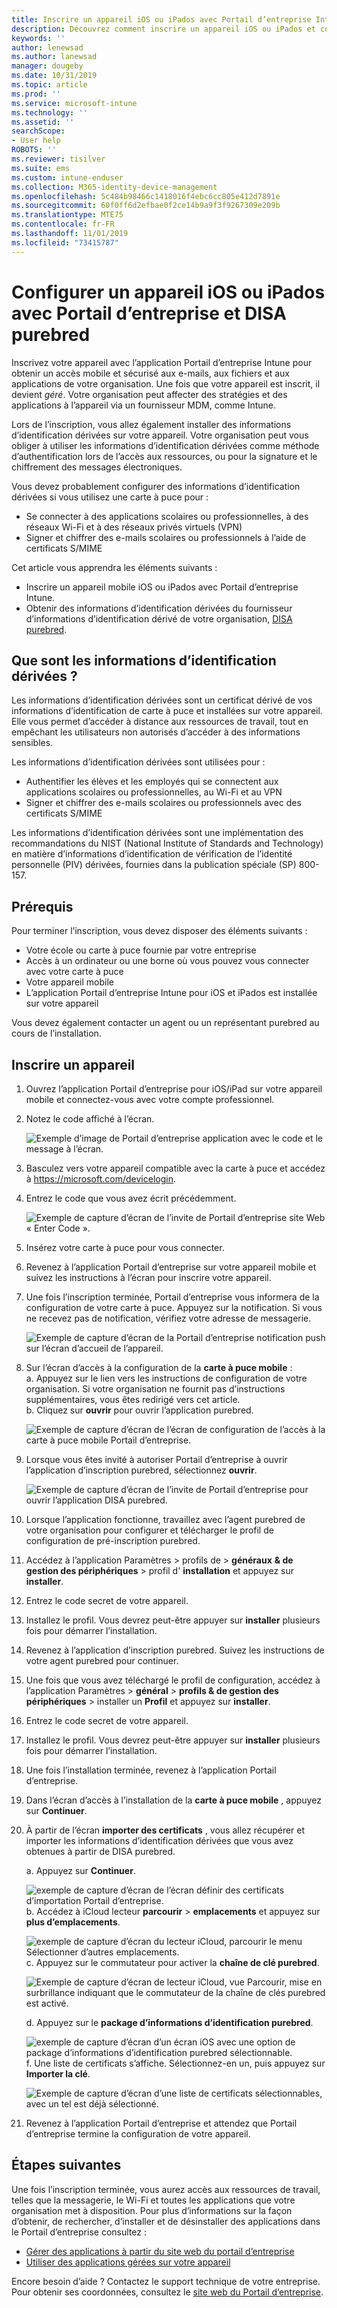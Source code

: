 ```yaml
---
title: Inscrire un appareil iOS ou iPados avec Portail d’entreprise Intune et DISA purebred
description: Découvrez comment inscrire un appareil iOS ou iPados et configurer l’authentification dérivée des informations d’identification avec DISA purebred.
keywords: ''
author: lenewsad
ms.author: lanewsad
manager: dougeby
ms.date: 10/31/2019
ms.topic: article
ms.prod: ''
ms.service: microsoft-intune
ms.technology: ''
ms.assetid: ''
searchScope:
- User help
ROBOTS: ''
ms.reviewer: tisilver
ms.suite: ems
ms.custom: intune-enduser
ms.collection: M365-identity-device-management
ms.openlocfilehash: 5c484b98466c1418016f4ebc6cc805e412d7891e
ms.sourcegitcommit: 60f0ff6d2efbae0f2ce14b9a9f3f9267309e209b
ms.translationtype: MTE75
ms.contentlocale: fr-FR
ms.lasthandoff: 11/01/2019
ms.locfileid: "73415787"
---
```

# <a name="set-up-ios-or-ipados-device-with-company-portal-and-disa-purebred"></a>Configurer un appareil iOS ou iPados avec Portail d’entreprise et DISA purebred  

Inscrivez votre appareil avec l’application Portail d’entreprise Intune pour obtenir un accès mobile et sécurisé aux e-mails, aux fichiers et aux applications de votre organisation. Une fois que votre appareil est inscrit, il devient *géré*. Votre organisation peut affecter des stratégies et des applications à l’appareil via un fournisseur MDM, comme Intune.  

Lors de l’inscription, vous allez également installer des informations d’identification dérivées sur votre appareil. Votre organisation peut vous obliger à utiliser les informations d’identification dérivées comme méthode d’authentification lors de l’accès aux ressources, ou pour la signature et le chiffrement des messages électroniques. 

Vous devez probablement configurer des informations d’identification dérivées si vous utilisez une carte à puce pour :

* Se connecter à des applications scolaires ou professionnelles, à des réseaux Wi-Fi et à des réseaux privés virtuels (VPN)
* Signer et chiffrer des e-mails scolaires ou professionnels à l’aide de certificats S/MIME  

Cet article vous apprendra les éléments suivants :  

   * Inscrire un appareil mobile iOS ou iPados avec Portail d’entreprise Intune.  
   * Obtenir des informations d’identification dérivées du fournisseur d’informations d’identification dérivé de votre organisation, [DISA purebred](https://cyber.mil/pki-pke/purebred/).  

## <a name="what-are-derived-credentials"></a>Que sont les informations d’identification dérivées ?  
Les informations d’identification dérivées sont un certificat dérivé de vos informations d’identification de carte à puce et installées sur votre appareil. Elle vous permet d’accéder à distance aux ressources de travail, tout en empêchant les utilisateurs non autorisés d’accéder à des informations sensibles.  

Les informations d’identification dérivées sont utilisées pour : 
* Authentifier les élèves et les employés qui se connectent aux applications scolaires ou professionnelles, au Wi-Fi et au VPN
* Signer et chiffrer des e-mails scolaires ou professionnels avec des certificats S/MIME

Les informations d’identification dérivées sont une implémentation des recommandations du NIST (National Institute of Standards and Technology) en matière d’informations d’identification de vérification de l’identité personnelle (PIV) dérivées, fournies dans la publication spéciale (SP) 800-157.  

## <a name="prerequisites"></a>Prérequis

 Pour terminer l’inscription, vous devez disposer des éléments suivants :

* Votre école ou carte à puce fournie par votre entreprise
* Accès à un ordinateur ou une borne où vous pouvez vous connecter avec votre carte à puce
* Votre appareil mobile
* L’application Portail d’entreprise Intune pour iOS et iPados est installée sur votre appareil   

Vous devez également contacter un agent ou un représentant purebred au cours de l’installation.      

## <a name="enroll-device"></a>Inscrire un appareil  
1. Ouvrez l’application Portail d’entreprise pour iOS/iPad sur votre appareil mobile et connectez-vous avec votre compte professionnel.  

2. Notez le code affiché à l’écran.  

    ![Exemple d’image de Portail d’entreprise application avec le code et le message à l’écran.](./media/copy-code-intercede.png)  
3. Basculez vers votre appareil compatible avec la carte à puce et accédez à https://microsoft.com/devicelogin. 
4. Entrez le code que vous avez écrit précédemment.  

    ![Exemple de capture d’écran de l’invite de Portail d’entreprise site Web « Enter Code ».](./media/enter-code-intercede.png)   

5. Insérez votre carte à puce pour vous connecter.  
6. Revenez à l’application Portail d’entreprise sur votre appareil mobile et suivez les instructions à l’écran pour inscrire votre appareil.  
7. Une fois l’inscription terminée, Portail d’entreprise vous informera de la configuration de votre carte à puce. Appuyez sur la notification. Si vous ne recevez pas de notification, vérifiez votre adresse de messagerie.   

    ![Exemple de capture d’écran de la Portail d’entreprise notification push sur l’écran d’accueil de l’appareil.](./media/action-required-in-app-intercede.png)  
8. Sur l’écran d’accès à la configuration de la **carte à puce mobile** :  
    a. Appuyez sur le lien vers les instructions de configuration de votre organisation. Si votre organisation ne fournit pas d’instructions supplémentaires, vous êtes redirigé vers cet article.  
    b. Cliquez sur **ouvrir** pour ouvrir l’application purebred.  

    ![Exemple de capture d’écran de l’écran de configuration de l’accès à la carte à puce mobile Portail d’entreprise.](./media/smart-card-open-disa-purebred.png)  
9. Lorsque vous êtes invité à autoriser Portail d’entreprise à ouvrir l’application d’inscription purebred, sélectionnez **ouvrir**.   

    ![Exemple de capture d’écran de l’invite de Portail d’entreprise pour ouvrir l’application DISA purebred.](./media/open-app-prompt-disa-purbred.png)  
10. Lorsque l’application fonctionne, travaillez avec l’agent purebred de votre organisation pour configurer et télécharger le profil de configuration de pré-inscription purebred.   
11. Accédez à l’application Paramètres > profils de > **généraux** **& de gestion des périphériques** > profil d' **installation** et appuyez sur **installer**.  
12. Entrez le code secret de votre appareil.  
13. Installez le profil. Vous devrez peut-être appuyer sur **installer** plusieurs fois pour démarrer l’installation. 
14. Revenez à l’application d’inscription purebred. Suivez les instructions de votre agent purebred pour continuer.  
 
15. Une fois que vous avez téléchargé le profil de configuration, accédez à l’application Paramètres > **général** > **profils & de gestion des périphériques** > installer un **Profil** et appuyez sur **installer**.   
16.  Entrez le code secret de votre appareil.
17. Installez le profil. Vous devrez peut-être appuyer sur **installer** plusieurs fois pour démarrer l’installation. 
18. Une fois l’installation terminée, revenez à l’application Portail d’entreprise.  
19.  Dans l’écran d’accès à l’installation de la **carte à puce mobile** , appuyez sur **Continuer**.  

20. À partir de l’écran **importer des certificats** , vous allez récupérer et importer les informations d’identification dérivées que vous avez obtenues à partir de DISA purebred.  

    a. Appuyez sur **Continuer**.   

    ![exemple de capture d’écran de l’écran définir des certificats d’importation Portail d’entreprise.](./media/import-certificate-disa-purebred.png)  
    b. Accédez à iCloud lecteur **parcourir** > **emplacements** et appuyez sur **plus d’emplacements**.  

    ![exemple de capture d’écran du lecteur iCloud, parcourir le menu Sélectionner d’autres emplacements.](./media/icloud-drive-more-locations.png)  
    c. Appuyez sur le commutateur pour activer la **chaîne de clé purebred**.  

    ![Exemple de capture d’écran de lecteur iCloud, vue Parcourir, mise en surbrillance indiquant que le commutateur de la chaîne de clés purebred est activé.](./media/icloud-drive-enable-purebred-keychain.png)   

    d. Appuyez sur le **package d’informations d’identification purebred**.  

    ![exemple de capture d’écran d’un écran iOS avec une option de package d’informations d’identification purebred sélectionnable.](./media/purebred-credential-package.png)  
    f. Une liste de certificats s’affiche. Sélectionnez-en un, puis appuyez sur **Importer la clé**.  

    ![Exemple de capture d’écran d’une liste de certificats sélectionnables, avec un tel est déjà sélectionné.](./media/import-purebred-keychain.png) 
21. Revenez à l’application Portail d’entreprise et attendez que Portail d’entreprise termine la configuration de votre appareil.   

## <a name="next-steps"></a>Étapes suivantes  
Une fois l’inscription terminée, vous aurez accès aux ressources de travail, telles que la messagerie, le Wi-Fi et toutes les applications que votre organisation met à disposition. Pour plus d’informations sur la façon d’obtenir, de rechercher, d’installer et de désinstaller des applications dans le Portail d’entreprise consultez :

* [Gérer des applications à partir du site web du portail d’entreprise](manage-apps-cpweb.md)  
* [Utiliser des applications gérées sur votre appareil](use-managed-apps-on-your-device-ios.md)  

Encore besoin d’aide ? Contactez le support technique de votre entreprise. Pour obtenir ses coordonnées, consultez le [site web du Portail d’entreprise](https://go.microsoft.com/fwlink/?linkid=2010980).
